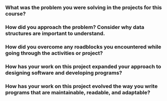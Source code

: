 ### What was the problem you were solving in the projects for this course?
### How did you approach the problem? Consider why data structures are important to understand.
### How did you overcome any roadblocks you encountered while going through the activities or project?
### How has your work on this project expanded your approach to designing software and developing programs?
### How has your work on this project evolved the way you write programs that are maintainable, readable, and adaptable?
